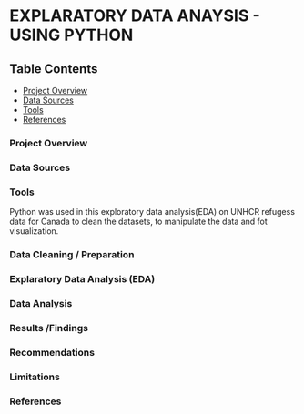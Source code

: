 # EXPLARATORY DATA ANAYSIS - USING PYTHON
## Table Contents 
 - [Project Overview](#project-overview)
 - [Data Sources](#data-sources)
 - [Tools](#tools)
 - [References](#references)


### Project Overview


### Data Sources

### Tools
Python was used in this exploratory data analysis(EDA) on UNHCR refugess data for Canada to clean the datasets, to manipulate the data and fot visualization.

### Data Cleaning / Preparation

### Explaratory Data Analysis (EDA)

### Data Analysis

### Results /Findings

### Recommendations

### Limitations

### References


